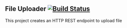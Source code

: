 File Uploader  [![Build Status](https://travis-ci.org/101bits/akka-http-file-upload.svg)](https://travis-ci.org/101bits/akka-http-file-upload)
--
This project creates an HTTP REST endpoint to upload file